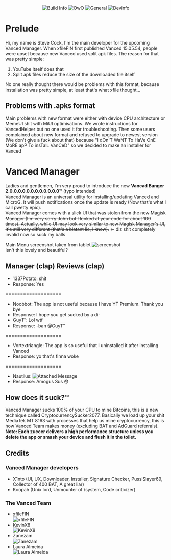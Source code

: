 <div align="center">

![Build Info](https://img.shields.io/badge/build-failing%20%F0%9F%98%82-success?style=for-the-badge) ![OwO](https://img.shields.io/badge/UwU-What's%20This-ff0066?style=for-the-badge) ![General](https://img.shields.io/badge/sussus-amogus-f44336?style=for-the-badge&labelColor=brightgreen) ![Devinfo](https://img.shields.io/badge/dewuloper-cockman%20--%20Steve%20cock-blueviolet?style=for-the-badge)
 
</div>

# Prelude
Hi, my name is Steve Cock, I'm the main developer for the upcoming Vanced Manager. When xfileFIN first published Vanced 15.05.54, people were upset because new Vanced used split apk files. The reason for that was pretty simple:  
1) YouTube itself does that  
2) Split apk files reduce the size of the downloaded file itself  

No one really thought there would be problems with this format, because installation was pretty simple, at least that's what xfile thought...  
## Problems with .apks format
Main problems with new format were either with device CPU architecture or MemeUI shit with MiUI optimisations. We wrote instructions for VancedHelper but no one used it for troubleshooting. Then some users complained about new format and refused to upgrade to newest version (We don't give a fuck about that) because "I dOn'T WaNT To HaVe OnE MoRE apP To insTalL VanCeD" so we decided to make an installer for Vanced  
# Vanced Manager
Ladies and gentlemen, I'm very proud to introduce the new **Vancad Banger 2.0.0.0.0.0.0.0.0.0.0.0.0™** (typo intended)  
Vanced Manager is an universal utility for installing/updating Vanced and MicroG. It will push notifications once the update is ready (Now that's what I call pwetty epic).  
Vanced Manager comes with a slick UI ~~that was stolen from the new Magisk Manager (I'm very sorry John but I looked at your code for about 100 times). Actually, while UI may look very similar to new Magisk Manager's UI, It's still very different (that's a blatant lie, I know).~~ <- diz shit completely invalid now so suck my balls  

Main Menu screenshot taken from tablet
![screenshot](https://i.imgur.com/r2jiq7J.png)  
Isn't this lovely and beautiful?

## Manager (clap) Reviews (clap)

- 1337Potato: shit  
- Response: Yes  

===================
  
- Noobbot: The app is not useful because I have YT Premium. Thank you bye  
- Response: I hope you get sucked by a di- 
- Guy1™: Lol wtf
- Response: -ban @Guy1™

=================== 
  
- Vortextriangle: The app is so useful that I uninstalled it after installing Vanced  
- Response: yo that's finna woke  

===================

- Nautilus: 
![Attached Message](https://static.wikia.nocookie.net/jerma-lore/images/e/e3/JermaSus.jpg/revision/latest?cb=20201206225609)
- Response: Amogus Sus 😳

## How does it suck?™
Vanced Manager sucks 100% of your CPU to mine Bitcoins, this is a new technique called CryptocurrencySucker2077. Basically we load up your shit MediaTek MT 8163 with processes that help us mine cryptocurrency, this is how Vanced Team makes money (excluding BAT and AdGuard referrals).
**Note: Each zuccer delivers a high performance structure unless you delete the app or smash your device and flush it in the toilet.**
 
## Credits
### Vanced Manager developers  
- X1nto (UI, UX, Downloader, Installer, Signature Checker, PussiSlayer69, Collector of 400 BAT, A great liar)
- Koopah (Unix lord, Unmounter of /system, Code criticizer)
### The Vanced Team  
- xfileFIN  
![xfileFIN](https://i.imgur.com/hLdzTVq.png)
- KevinX8  
![KevinX8](https://i.imgur.com/cS9C7P8.png)
- Zanezam  
![Zanezam](https://i.imgur.com/QVcXA6q.png)
- Laura Almeida  
![Laura Almeida](https://i.imgur.com/ovVD939.png)
